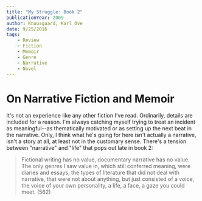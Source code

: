 ```yaml
---
title: "My Struggle: Book 2"
publicationYear: 2009
author: Knausgaard, Karl Ove
date: 9/25/2016
tags:
    - Review
    - Fiction
    - Memoir
    - Genre
    - Narrative
    - Novel
---
```


# On Narrative Fiction and Memoir

It's not an experience like any other fiction I've read. Ordinarily, details are included for a reason. I'm always catching myself trying to treat an incident as meaningful--as thematically motivated or as setting up the next beat in the narrative. Only, I think what he's going for here isn't actually a narrative, isn't a story at all, at least not in the customary sense. There's a tension between "narrative" and "life" that pops out late in book 2:

> Fictional writing has no value, documentary narrative has no value. The only genres I saw value in, which still conferred meaning, were diaries and essays, the types of literature that did not deal with narrative, that were not about anything, but just consisted of a voice, the voice of your own personality, a life, a face, a gaze you could meet. (562)
